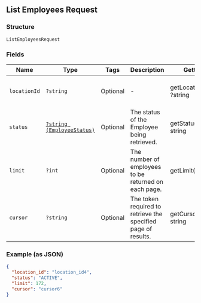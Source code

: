 ## List Employees Request

### Structure

`ListEmployeesRequest`

### Fields

| Name | Type | Tags | Description | Getter | Setter |
|  --- | --- | --- | --- | --- | --- |
| `locationId` | `?string` | Optional | -  | getLocationId(): ?string | setLocationId(?string locationId): void |
| `status` | [`?string (EmployeeStatus)`](/doc/models/employee-status.md) | Optional | The status of the Employee being retrieved. | getStatus(): ?string | setStatus(?string status): void |
| `limit` | `?int` | Optional | The number of employees to be returned on each page. | getLimit(): ?int | setLimit(?int limit): void |
| `cursor` | `?string` | Optional | The token required to retrieve the specified page of results. | getCursor(): ?string | setCursor(?string cursor): void |

### Example (as JSON)

```json
{
  "location_id": "location_id4",
  "status": "ACTIVE",
  "limit": 172,
  "cursor": "cursor6"
}
```


